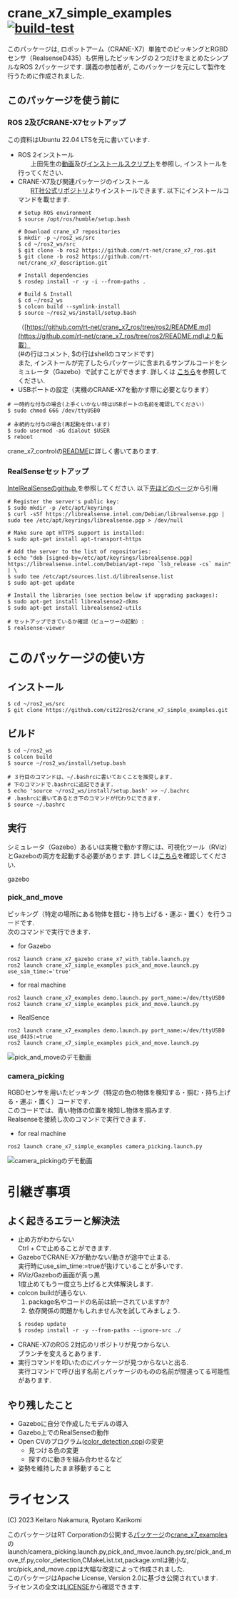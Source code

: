 # crane_x7_simple_examples [![build-test](https://github.com/cit22ros2/crane_x7_simple_examples/actions/workflows/test.yaml/badge.svg)](https://github.com/cit22ros2/crane_x7_simple_examples/actions/workflows/test.yaml)
このパッケージは, ロボットアーム（CRANE-X7）単独でのピッキングとRGBDセンサ（RealsenseD435）も併用したピッキングの２つだけをまとめたシンプルなROS 2パッケージです. 講義の参加者が, このパッケージを元にして製作を行うために作成されました.   


## このパッケージを使う前に
### ROS 2及びCRANE-X7セットアップ  
  この資料はUbuntu 22.04 LTSを元に書いています.   
  * ROS 2インストール  
　　上田先生の[動画](https://youtu.be/mBhtD08f5KY)及び[インストールスクリプト](https://github.com/ryuichiueda/ros2_setup_scripts)を参照し, インストールを行ってください.   
  * CRANE-X7及び関連パッケージのインストール  
　　[RT社公式リポジトリ](https://github.com/rt-net/crane_x7_ros/tree/ros2)よりインストールできます. 以下にインストールコマンドを載せます.   
    ```
    # Setup ROS environment
    $ source /opt/ros/humble/setup.bash

    # Download crane_x7 repositories
    $ mkdir -p ~/ros2_ws/src
    $ cd ~/ros2_ws/src
    $ git clone -b ros2 https://github.com/rt-net/crane_x7_ros.git
    $ git clone -b ros2 https://github.com/rt-net/crane_x7_description.git

    # Install dependencies
    $ rosdep install -r -y -i --from-paths .

    # Build & Install
    $ cd ~/ros2_ws
    $ colcon build --symlink-install
    $ source ~/ros2_ws/install/setup.bash
    ```
    （[https://github.com/rt-net/crane_x7_ros/tree/ros2/README.md](https://github.com/rt-net/crane_x7_ros/tree/ros2/README.md)より転載）  
    (#の行はコメント, $の行はshellのコマンドです)  
    また, インストールが完了したらパッケージに含まれるサンプルコードをシミュレータ（Gazebo）で試すことができます. 詳しくは
    [こちら](https://github.com/rt-net/crane_x7_ros/tree/ros2/crane_x7_examples)を参照してください. 
  * USBポートの設定（実機のCRANE-X7を動かす際に必要となります）
  ```
  # 一時的な付与の場合(上手くいかない時はUSBポートの名前を確認してください)
  $ sudo chmod 666 /dev/ttyUSB0

  # 永続的な付与の場合(再起動を伴います)
  $ sudo usermod -aG dialout $USER
  $ reboot
  ```
  crane_x7_controlの[README](https://github.com/rt-net/crane_x7_ros/blob/ros2/crane_x7_control/README.md)に詳しく書いてあります. 

### RealSenseセットアップ
[IntelRealSenseのgithub
](https://github.com/IntelRealSense/librealsense/blob/development/doc/distribution_linux.md#installing-the-packages)を参照してください. 以下[先ほどのページ](https://github.com/IntelRealSense/librealsense/blob/development/doc/distribution_linux.md#installing-the-packages)から引用
```
# Register the server's public key:
$ sudo mkdir -p /etc/apt/keyrings
$ curl -sSf https://librealsense.intel.com/Debian/librealsense.pgp | sudo tee /etc/apt/keyrings/librealsense.pgp > /dev/null

# Make sure apt HTTPS support is installed:
$ sudo apt-get install apt-transport-https

# Add the server to the list of repositories:
$ echo "deb [signed-by=/etc/apt/keyrings/librealsense.pgp] https://librealsense.intel.com/Debian/apt-repo `lsb_release -cs` main" | \
$ sudo tee /etc/apt/sources.list.d/librealsense.list
$ sudo apt-get update

# Install the libraries (see section below if upgrading packages):
$ sudo apt-get install librealsense2-dkms
$ sudo apt-get install librealsense2-utils

# セットアップできているか確認（ビューワーの起動）:  
$ realsense-viewer

```

# このパッケージの使い方
## インストール
```
$ cd ~/ros2_ws/src
$ git clone https://github.com/cit22ros2/crane_x7_simple_examples.git 
```
## ビルド 
```
$ cd ~/ros2_ws
$ colcon build
$ source ~/ros2_ws/install/setup.bash

# ３行目のコマンドは、~/.bashrcに書いておくことを推奨します.   
# 下のコマンドで.bashrcに追記できます.  
$ echo 'source ~/ros2_ws/install/setup.bash' >> ~/.bachrc
# .bashrcに書いてあるとき下のコマンドが代わりにできます.
$ source ~/.bashrc
```
## 実行  
シミュレータ（Gazebo）あるいは実機で動かす際には、可視化ツール（RViz）とGazeboの両方を起動する必要があります. 詳しくは[こちら](https://github.com/rt-net/crane_x7_ros/tree/ros2/crane_x7_examples#3-move_group%E3%81%A8controller%E3%82%92%E8%B5%B7%E5%8B%95%E3%81%99%E3%82%8B)を確認してください.   

gazebo

### pick_and_move
ピッキング（特定の場所にある物体を掴む・持ち上げる・運ぶ・置く）を行うコードです.   
次のコマンドで実行できます.  
* for Gazebo
```
ros2 launch crane_x7_gazebo crane_x7_with_table.launch.py
ros2 launch crane_x7_simple_examples pick_and_move.launch.py use_sim_time:='true'
```
* for real machine
```
ros2 launch crane_x7_examples demo.launch.py port_name:=/dev/ttyUSB0
ros2 launch crane_x7_simple_examples pick_and_move.launch.py
```
* RealSence
```
ros2 launch crane_x7_examples demo.launch.py port_name:=/dev/ttyUSB0 use_d435:=true
ros2 launch crane_x7_simple_examples pick_and_move.launch.py
```
![pick_and_moveのデモ動画](https://github.com/cit22ros2/crane_x7_simple_examples/assets/79034190/1ae6a7f3-ab86-4d11-852e-52d320dc2758)


### camera_picking
RGBDセンサを用いたピッキング（特定の色の物体を検知する・掴む・持ち上げる・運ぶ・置く）コードです.   
このコードでは、青い物体の位置を検知し物体を掴みます.   
Realsenseを接続し次のコマンドで実行できます.  
* for real machine
```
ros2 launch crane_x7_simple_examples camera_picking.launch.py
```
![camera_pickingのデモ動画](https://github.com/cit22ros2/crane_x7_simple_examples/assets/79034190/6f7d34e0-7bf0-4dd0-a9cf-9fd8b9e58e62)


# 引継ぎ事項
## よく起きるエラーと解決法
* 止め方がわからない  
    Ctrl + Cで止めることができます. 
* GazeboでCRANE-X7が動かない/動きが途中で止まる.   
    実行時にuse_sim_time:=trueが抜けていることが多いです. 
* RViz/Gazeboの画面が真っ黒  
    1度止めてもう一度立ち上げると大体解決します. 
* colcon buildが通らない.   
    1. package名やコードの名前は統一されていますか?  
    2. 依存関係の問題かもしれません次を試してみましょう. 
    ```
    $ rosdep update
    $ rosdep install -r -y --from-paths --ignore-src ./
    ```
* CRANE-X7のROS 2対応のリポジトリが見つからない.   
    ブランチを変えるとあります. 
* 実行コマンドを叩いたのにパッケージが見つからないと出る.  
    実行コマンドで呼び出す名前とパッケージのものの名前が間違ってる可能性があります.  

## やり残したこと
* Gazeboに自分で作成したモデルの導入
* Gazebo上でのRealSenseの動作
* Open CVのプログラム([color_detection.cpp](https://github.com/cit22ros2/crane_x7_simple_examples/blob/main/src/color_detection.cpp))の変更
  * 見つける色の変更
  * 探すのに動きを組み合わせるなど
* 姿勢を維持したまま移動すること


# ライセンス
(C) 2023 Keitaro Nakamura, Ryotaro Karikomi

このパッケージはRT Corporationの公開する[パッケージ](https://github.com/rt-net/crane_x7_ros/tree/ros2)の[crane_x7_examples](https://github.com/rt-net/crane_x7_ros/tree/ros2/crane_x7_examples)のlaunch/camera_picking.launch.py,pick_and_mvoe.launch.py,src/pick_and_move_tf.py,color_detection,CMakeList.txt,package.xmlは微小な, src/pick_and_move.cppは大幅な改変によって作成されました.  
このパッケージはApache License, Version 2.0に基づき公開されています.  
ライセンスの全文は[LICENSE](./LICENSE)から確認できます.  
